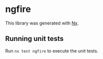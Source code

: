 # ngfire

This library was generated with [Nx](https://nx.dev).

## Running unit tests

Run `nx test ngfire` to execute the unit tests.
